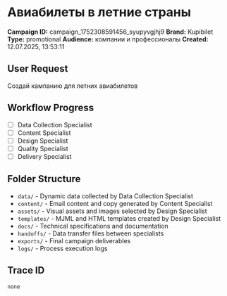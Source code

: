 # Авиабилеты в летние страны

**Campaign ID:** campaign_1752308591456_syupyvgjhj9
**Brand:** Kupibilet
**Type:** promotional
**Audience:** компании и профессионалы
**Created:** 12.07.2025, 13:53:11

## User Request
Создай кампанию для летних авиабилетов

## Workflow Progress
- [ ] Data Collection Specialist
- [ ] Content Specialist  
- [ ] Design Specialist
- [ ] Quality Specialist
- [ ] Delivery Specialist

## Folder Structure

- `data/` - Dynamic data collected by Data Collection Specialist
- `content/` - Email content and copy generated by Content Specialist
- `assets/` - Visual assets and images selected by Design Specialist
- `templates/` - MJML and HTML templates created by Design Specialist
- `docs/` - Technical specifications and documentation
- `handoffs/` - Data transfer files between specialists
- `exports/` - Final campaign deliverables
- `logs/` - Process execution logs

## Trace ID
`none`
